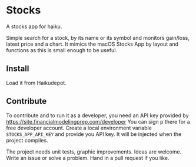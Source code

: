 # Stocks

A stocks app for haiku.

Simple search for a stock, by its name or its symbol and monitors gain/loss, latest price and a chart.
It mimics the macOS Stocks App by layout and functions as this is small enough to be useful.

## Install

Load it from Haikudepot.

## Contribute

To contribute and to run it as a developer, you need an API key provided by
https://site.financialmodelingprep.com/developer
You can sign p there for a free developer account.
Create a local environment variable
`STOCKS_APP_API_KEY`
and provide you API key. It will be injected when the project compiles.

The project needs unit tests, graphic improvements. Ideas are welcome.
Write an issue or solve a problem. Hand in a pull request if you like. 


